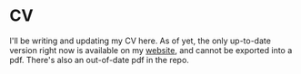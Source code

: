 # CV
I'll be writing and updating my CV here. As of yet, the only up-to-date version right now is available on my [website](www.husni.space), and cannot be exported into a pdf. There's also an out-of-date pdf in the repo. 
